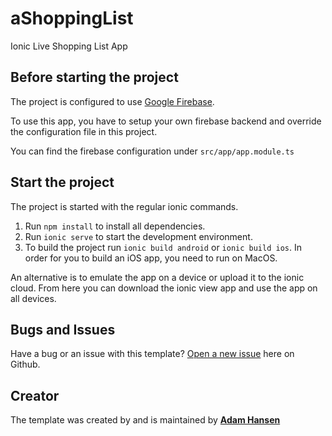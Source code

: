 # aShoppingList
Ionic Live Shopping List App

## Before starting the project
The project is configured to use [Google Firebase](https://firebase.google.com/).

To use this app, you have to setup your own firebase backend and override the configuration file in this project.

You can find the firebase configuration under `src/app/app.module.ts`

## Start the project
The project is started with the regular ionic commands.

1. Run `npm install` to install all dependencies.
2. Run `ionic serve` to start the development environment.
3. To build the project run `ionic build android` or `ionic build ios`. In order for you to build an iOS app, you need to run on MacOS.

An alternative is to emulate the app on a device or upload it to the ionic cloud. From here you can download the ionic view app and use the app on all devices.

## Bugs and Issues

Have a bug or an issue with this template? [Open a new issue](https://github.com/onero/aShoppingList/issues) here on Github.

## Creator

The template was created by and is maintained by **[Adam Hansen](https://adamino.dk)**
